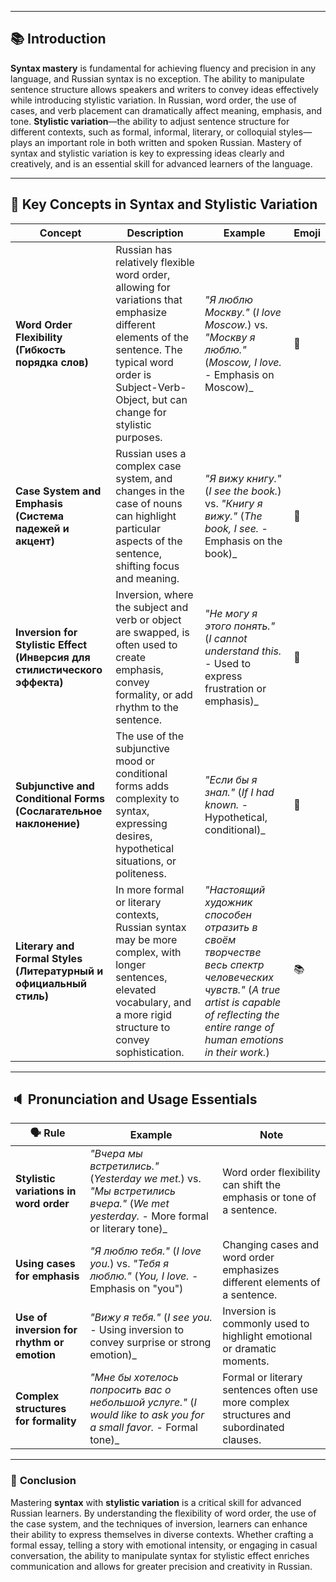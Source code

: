 
---

## 📚 **Introduction**

**Syntax mastery** is fundamental for achieving fluency and precision in any language, and Russian syntax is no exception. The ability to manipulate sentence structure allows speakers and writers to convey ideas effectively while introducing stylistic variation. In Russian, word order, the use of cases, and verb placement can dramatically affect meaning, emphasis, and tone. **Stylistic variation**—the ability to adjust sentence structure for different contexts, such as formal, informal, literary, or colloquial styles—plays an important role in both written and spoken Russian. Mastery of syntax and stylistic variation is key to expressing ideas clearly and creatively, and is an essential skill for advanced learners of the language.

---

## 🔑 **Key Concepts in Syntax and Stylistic Variation**

|**Concept**|**Description**|**Example**|**Emoji**|
|---|---|---|---|
|**Word Order Flexibility (Гибкость порядка слов)**|Russian has relatively flexible word order, allowing for variations that emphasize different elements of the sentence. The typical word order is Subject-Verb-Object, but can change for stylistic purposes.|_"Я люблю Москву."_ (_I love Moscow._) vs. _"Москву я люблю."_ (_Moscow, I love._ - Emphasis on Moscow)_|🔄|
|**Case System and Emphasis (Система падежей и акцент)**|Russian uses a complex case system, and changes in the case of nouns can highlight particular aspects of the sentence, shifting focus and meaning.|_"Я вижу книгу."_ (_I see the book._) vs. _"Книгу я вижу."_ (_The book, I see._ - Emphasis on the book)_|🔑|
|**Inversion for Stylistic Effect (Инверсия для стилистического эффекта)**|Inversion, where the subject and verb or object are swapped, is often used to create emphasis, convey formality, or add rhythm to the sentence.|_"Не могу я этого понять."_ (_I cannot understand this._ - Used to express frustration or emphasis)_|🔁|
|**Subjunctive and Conditional Forms (Сослагательное наклонение)**|The use of the subjunctive mood or conditional forms adds complexity to syntax, expressing desires, hypothetical situations, or politeness.|_"Если бы я знал."_ (_If I had known._ - Hypothetical, conditional)_|🤔|
|**Literary and Formal Styles (Литературный и официальный стиль)**|In more formal or literary contexts, Russian syntax may be more complex, with longer sentences, elevated vocabulary, and a more rigid structure to convey sophistication.|_"Настоящий художник способен отразить в своём творчестве весь спектр человеческих чувств."_ (_A true artist is capable of reflecting the entire range of human emotions in their work._)|📚|

---

## 🔈 **Pronunciation and Usage Essentials**

|🗣️ Rule|Example|Note|
|---|---|---|
|**Stylistic variations in word order**|_"Вчера мы встретились."_ (_Yesterday we met._) vs. _"Мы встретились вчера."_ (_We met yesterday._ - More formal or literary tone)_|Word order flexibility can shift the emphasis or tone of a sentence.|
|**Using cases for emphasis**|_"Я люблю тебя."_ (_I love you._) vs. _"Тебя я люблю."_ (_You, I love._ - Emphasis on "you")|Changing cases and word order emphasizes different elements of a sentence.|
|**Use of inversion for rhythm or emotion**|_"Вижу я тебя."_ (_I see you._ - Using inversion to convey surprise or strong emotion)_|Inversion is commonly used to highlight emotional or dramatic moments.|
|**Complex structures for formality**|_"Мне бы хотелось попросить вас о небольшой услуге."_ (_I would like to ask you for a small favor._ - Formal tone)_|Formal or literary sentences often use more complex structures and subordinated clauses.|

---

### 🎯 **Conclusion**

Mastering **syntax** with **stylistic variation** is a critical skill for advanced Russian learners. By understanding the flexibility of word order, the use of the case system, and the techniques of inversion, learners can enhance their ability to express themselves in diverse contexts. Whether crafting a formal essay, telling a story with emotional intensity, or engaging in casual conversation, the ability to manipulate syntax for stylistic effect enriches communication and allows for greater precision and creativity in Russian.